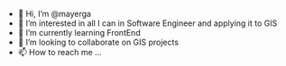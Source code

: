 - 👋 Hi, I’m @mayerga
- 👀 I’m interested in all I can in Software Engineer and applying it to GIS
- 🌱 I’m currently learning FrontEnd
- 💞️ I’m looking to collaborate on GIS projects
- 📫 How to reach me ...

<!---
mayerga/mayerga is a ✨ special ✨ repository because its `README.md` (this file) appears on your GitHub profile.
You can click the Preview link to take a look at your changes.
--->
